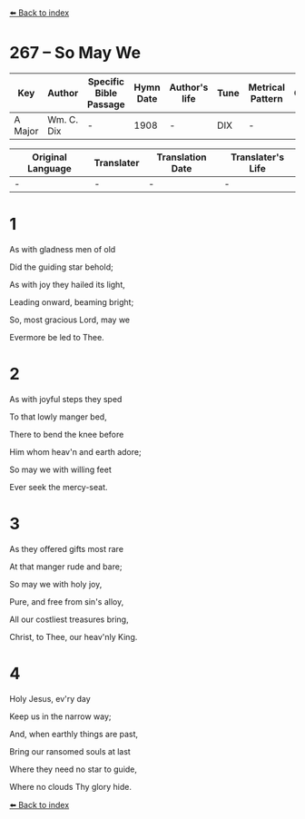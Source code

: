 [⬅️ Back to index](../README.md)

# 267 – So May We

Key | Author   | Specific Bible Passage     |Hymn Date |Author's life |Tune |Metrical Pattern   |Composer/Source
-- | --------- | ---------------------------|----------|--------------|-----|-------------------|-------------  
A Major |Wm. C. Dix |- |1908 |- |DIX |- |-

Original Language | Translater | Translation Date   | Translater's Life  
----------------- | --------- | --------------------|-------------     
\- |- |- |-




# 1

As with gladness men of old

Did the guiding star behold;

As with joy they hailed its light,

Leading onward, beaming bright;

So, most gracious Lord, may we

Evermore be led to Thee.



# 2

As with joyful steps they sped

To that lowly manger bed,

There to bend the knee before

Him whom heav'n and earth adore;

So may we with willing feet

Ever seek the mercy-seat.



# 3

As they offered gifts most rare

At that manger rude and bare;

So may we with holy joy,

Pure, and free from sin's alloy,

All our costliest treasures bring,

Christ, to Thee, our heav'nly King.



# 4

Holy Jesus, ev'ry day

Keep us in the narrow way;

And, when earthly things are past,

Bring our ransomed souls at last

Where they need no star to guide,

Where no clouds Thy glory hide.

[⬅️ Back to index](../README.md)

